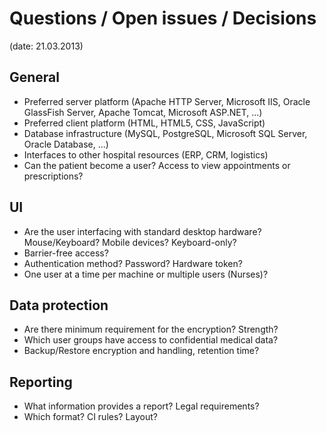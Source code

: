 # Questions / Open issues / Decisions
(date: 21.03.2013)

## General
- Preferred server platform (Apache HTTP Server, Microsoft IIS, Oracle GlassFish 
  Server, Apache Tomcat, Microsoft ASP.NET, ...)
- Preferred client platform (HTML, HTML5, CSS, JavaScript)
- Database infrastructure (MySQL, PostgreSQL, Microsoft SQL Server, Oracle
  Database, ...)
- Interfaces to other hospital resources (ERP, CRM, logistics)
- Can the patient become a user? Access to view appointments or prescriptions?


## UI
- Are the user interfacing with standard desktop hardware? Mouse/Keyboard?
  Mobile devices? Keyboard-only?
- Barrier-free access?
- Authentication method? Password? Hardware token?
- One user at a time per machine or multiple users (Nurses)?


## Data protection
- Are there minimum requirement for the encryption? Strength?
- Which user groups have access to confidential medical data?
- Backup/Restore encryption and handling, retention time?


## Reporting
- What information provides a report? Legal requirements?
- Which format? CI rules? Layout?
